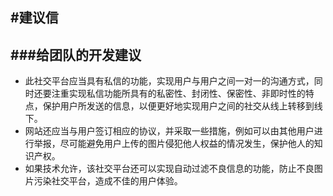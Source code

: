 #建议信
---
###给团队的开发建议
---
- 此社交平台应当具有私信的功能，实现用户与用户之间一对一的沟通方式，同时还要注重实现私信功能所具有的私密性、封闭性、保密性、非即时性的特点，保护用户所发送的信息，以便更好地实现用户之间的社交从线上转移到线下。
- 网站还应当与用户签订相应的协议，并采取一些措施，例如可以由其他用户进行举报，尽可能避免用户上传的图片侵犯他人权益的情况发生，保护他人的知识产权。
- 如果技术允许，该社交平台还可以实现自动过滤不良信息的功能，防止不良图片污染社交平台，造成不佳的用户体验。
